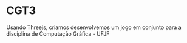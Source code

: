 # CGT3
Usando Threejs, criamos desenvolvemos um jogo em conjunto para a disciplina de Computação Gráfica - UFJF
